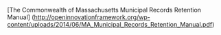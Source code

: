 [The Commonwealth of Massachusetts Municipal Records Retention Manual] (http://openinnovationframework.org/wp-content/uploads/2014/06/MA_Municipal_Records_Retention_Manual.pdf)


